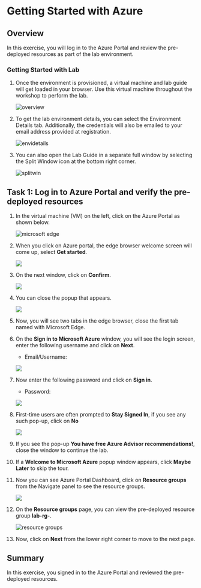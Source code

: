 # Getting Started with Azure


## Overview

In this exercise, you will log in to the Azure Portal and review the pre-deployed resources as part of the lab environment.

### Getting Started with Lab


1. Once the environment is provisioned, a virtual machine and lab guide will get loaded in your browser. Use this virtual machine throughout the workshop to perform the lab.

    ![overview](../Terraform/media/overview1.png)
   
1. To get the lab environment details, you can select the Environment Details tab. Additionally, the credentials will also be emailed to your email address provided at registration.

    ![envidetails](../Terraform/media/envidetails.png)

1. You can also open the Lab Guide in a separate full window by selecting the Split Window icon at the bottom right corner.

    ![splitwin](../Terraform/media/splitwin.png)
    

## Task 1: Log in to Azure Portal and verify the pre-deployed resources

1. In the virtual machine (VM) on the left, click on the Azure Portal as shown below.

     ![microsoft edge](https://github.com/CloudLabsAI-Azure/AIW-Azure-Network-Solutions/blob/main/media/gs4.png?raw=true)
     
1. When you click on Azure portal, the edge browser welcome screen will come up, select **Get started**.

    ![](https://github.com/CloudLabsAI-Azure/AIW-Azure-Network-Solutions/blob/main/media/getstarted.png?raw=true)
   
1. On the next window, click on **Confirm**.

    ![](https://github.com/CloudLabsAI-Azure/AIW-Azure-Network-Solutions/blob/main/media/tabpage.png?raw=true)
    
1. You can close the popup that appears.

    ![](https://github.com/CloudLabsAI-Azure/AIW-Azure-Network-Solutions/blob/main/media/withoutsi.png?raw=true)
    
1. Now, you will see two tabs in the edge browser, close the first tab named with Microsoft Edge.

1. On the **Sign in to Microsoft Azure** window, you will see the login screen, enter the following username and click on **Next**.

   * Email/Username: <inject key="AzureAdUserEmail"></inject>

   ![](https://github.com/CloudLabsAI-Azure/AIW-SAP-on-Azure/blob/main/media/M2-Ex1-portalsignin-1.png?raw=true)

1. Now enter the following password and click on **Sign in**. 

   * Password: <inject key="AzureAdUserPassword"></inject>
   
   ![](https://github.com/CloudLabsAI-Azure/AIW-SAP-on-Azure/blob/main/media/M2-Ex1-portalsignin-2.png?raw=true)

1. First-time users are often prompted to **Stay Signed In**, if you see any such pop-up, click on **No**

   ![](https://github.com/CloudLabsAI-Azure/AIW-SAP-on-Azure/blob/main/media/M2-Ex1-portalsignin-3.png?raw=true)

1. If you see the pop-up **You have free Azure Advisor recommendations!**, close the window to continue the lab.

1. If a **Welcome to Microsoft Azure** popup window appears, click **Maybe Later** to skip the tour.

1. Now you can see Azure Portal Dashboard, click on **Resource groups** from the Navigate panel to see the resource groups.

    ![](https://github.com/CloudLabsAI-Azure/AIW-SAP-on-Azure/blob/main/media/M2-Ex1-rg.png?raw=true)
    
1. On the **Resource groups** page, you can view the pre-deployed resource group **lab-rg-<inject key="DeploymentID" />**.

    ![resource groups](../Terraform/media/rg.png)
    
1. Now, click on **Next** from the lower right corner to move to the next page.

## Summary

In this exercise, you signed in to the Azure Portal and reviewed the pre-deployed resources.
   
